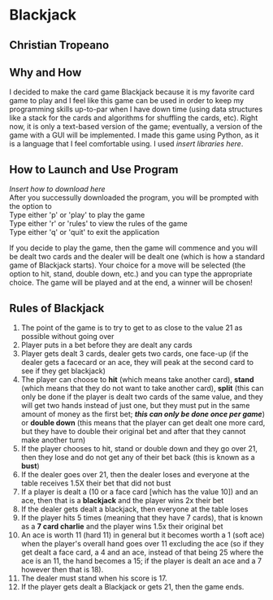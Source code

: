 # Blackjack
## Christian Tropeano

## Why and How
I decided to make the card game Blackjack because it is my favorite card game to play and I feel like this game can be used in order to keep my programming skills up-to-par when I have down time (using data structures like a stack for the cards and algorithms for shuffling the cards, etc). Right now, it is only a text-based version of the game; eventually, a version of the game with a GUI will be implemented.
I made this game using Python, as it is a language that I feel comfortable using. I used *insert libraries here*.

## How to Launch and Use Program 
*Insert how to download here*  
After you successully downloaded the program, you will be prompted with the option to  
Type either 'p' or 'play' to play the game  
Type either 'r' or 'rules' to view the rules of the game  
Type either 'q' or 'quit' to exit the application  

If you decide to play the game, then the game will commence and you will be dealt two cards and the dealer will be dealt one (which is how a standard game of Blackjack starts). Your choice for a move will be selected (the option to hit, stand, double down, etc.) and you can type the appropriate choice. The game will be played and at the end, a winner will be chosen!

## Rules of Blackjack
1. The point of the game is to try to get to as close to the value 21 as possible without going over
2. Player puts in a bet before they are dealt any cards
3. Player gets dealt 3 cards, dealer gets two cards, one face-up (if the dealer gets a facecard or an ace, they will peak at the second card to see if they get blackjack)
4. The player can choose to **hit** (which means take another card), **stand** (which means that they do not want to take another card), **split** (this can only be done if the player is dealt two cards of the same value, and they will get two hands instead of just one, but they must put in the same amount of money as the first bet; ***this can only be done once per game***) or **double down** (this means that the player can get dealt one more card, but they have to double their original bet and after that they cannot make another turn)
5. If the player chooses to hit, stand or double down and they go over 21, then they lose and do not get any of their bet back (this is known as a **bust**)
6. If the dealer goes over 21, then the dealer loses and everyone at the table receives 1.5X their bet that did not bust
7. If a player is dealt a (10 or a face card [which has the value 10]) and an ace, then that is a **blackjack** and the player wins 2x their bet
8. If the dealer gets dealt a blackjack, then everyone at the table loses
9. If the player hits 5 times (meaning that they have 7 cards), that is known as a **7 card charlie** and the player wins 1.5x their original bet
10. An ace is worth 11 (hard 11) in general but it becomes worth a 1 (soft ace) when the player's overall hand goes over 11 excluding the ace (so if they get dealt a face card, a 4 and an ace, instead of that being 25 where the ace is an 11, the hand becomes a 15; if the player is dealt an ace and a 7 however then that is 18).
11. The dealer must stand when his score is 17.
12. If the player gets dealt a Blackjack or gets 21, then the game ends.